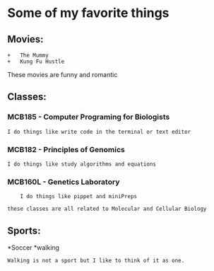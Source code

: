 # Some of my favorite things #
## Movies: ##
	+	The Mummy
	+	Kung Fu Hustle
These movies are funny and romantic
## Classes:
### MCB185 - Computer Programing for Biologists
	I do things like write code in the terminal or text editor
###	MCB182 - Principles of Genomics
	I do things like study algorithms and equations
###	MCB160L - Genetics Laboratory
		I do things like pippet and miniPreps

`
these classes are all related to Molecular and Cellular Biology
`
	
## Sports:
*Soccer
*walking
	
```
Walking is not a sport but I like to think of it as one.
```
	